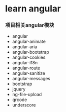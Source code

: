 # learn angular

### 项目相关angular模块

* angular
* angular-animate
* angular-aria
* angular-bootstrap
* angular-cookies
* angular-i18n
* angular-route
* angular-sanitize
* angular-messages
* bootstrap
* jquery
* ng-file-upload
* qrcode
* underscore
